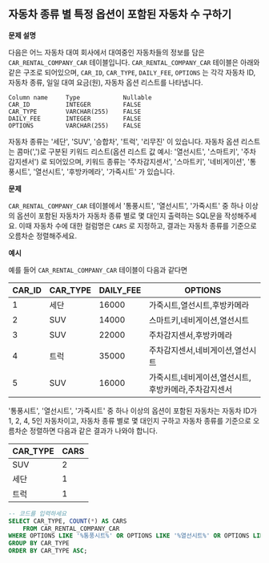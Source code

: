 ## 자동차 종류 별 특정 옵션이 포함된 자동차 수 구하기

**문제 설명**

다음은 어느 자동차 대여 회사에서 대여중인 자동차들의 정보를 담은 `CAR_RENTAL_COMPANY_CAR` 테이블입니다. `CAR_RENTAL_COMPANY_CAR` 테이블은 아래와 같은 구조로 되어있으며, `CAR_ID`, `CAR_TYPE`, `DAILY_FEE`, `OPTIONS` 는 각각 자동차 ID, 자동차 종류, 일일 대여 요금(원), 자동차 옵션 리스트를 나타냅니다.

```
Column name	    Type	        Nullable
CAR_ID	        INTEGER	        FALSE
CAR_TYPE	    VARCHAR(255)	FALSE
DAILY_FEE	    INTEGER	        FALSE
OPTIONS	        VARCHAR(255)	FALSE
```

자동차 종류는 '세단', 'SUV', '승합차', '트럭', '리무진' 이 있습니다. 자동차 옵션 리스트는 콤마(',')로 구분된 키워드 리스트(옵션 리스트 값 예시: '열선시트', '스마트키', '주차감지센서') 로 되어있으며, 키워드 종류는 '주차감지센서', '스마트키', '네비게이션', '통풍시트', '열선시트', '후방카메라', '가죽시트' 가 있습니다.

**문제**

`CAR_RENTAL_COMPANY_CAR` 테이블에서 '통풍시트', '열선시트', '가죽시트' 중 하나 이상의 옵션이 포함된 자동차가 자동차 종류 별로 몇 대인지 출력하는 SQL문을 작성해주세요. 이때 자동차 수에 대한 컬럼명은 `CARS` 로 지정하고, 결과는 자동차 종류를 기준으로 오름차순 정렬해주세요.

**예시**

예를 들어 `CAR_RENTAL_COMPANY_CAR` 테이블이 다음과 같다면

| CAR_ID | CAR_TYPE | DAILY_FEE | OPTIONS |
|---|---|---|---|
| 1 | 세단    | 16000 | 가죽시트,열선시트,후방카메라 |
| 2 | SUV    | 14000 | 스마트키,네비게이션,열선시트 |
| 3 | SUV    | 22000 | 주차감지센서,후방카메라 |
| 4 | 트럭   | 35000 | 주차감지센서,네비게이션,열선시트 |
| 5 | SUV    | 16000 | 가죽시트,네비게이션,열선시트,후방카메라,주차감지센서 |

'통풍시트', '열선시트', '가죽시트' 중 하나 이상의 옵션이 포함된 자동차는 자동차 ID가 1, 2, 4, 5인 자동차이고, 자동차 종류 별로 몇 대인지 구하고 자동차 종류를 기준으로 오름차순 정렬하면 다음과 같은 결과가 나와야 합니다.

| CAR_TYPE | CARS |
|---|---|
| SUV | 2 |
| 세단 | 1 |
| 트럭 | 1 |

```SQL
-- 코드를 입력하세요
SELECT CAR_TYPE, COUNT(*) AS CARS
    FROM CAR_RENTAL_COMPANY_CAR
WHERE OPTIONS LIKE '%통풍시트%' OR OPTIONS LIKE '%열선시트%' OR OPTIONS LIKE '%가죽시트%'
GROUP BY CAR_TYPE
ORDER BY CAR_TYPE ASC;
```
